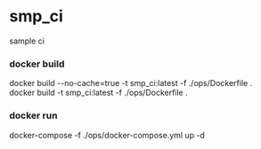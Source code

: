 # smp_ci
sample ci

### docker build
docker build --no-cache=true -t smp_ci:latest -f ./ops/Dockerfile .  
docker build -t smp_ci:latest -f ./ops/Dockerfile .

### docker run
docker-compose -f ./ops/docker-compose.yml up -d
